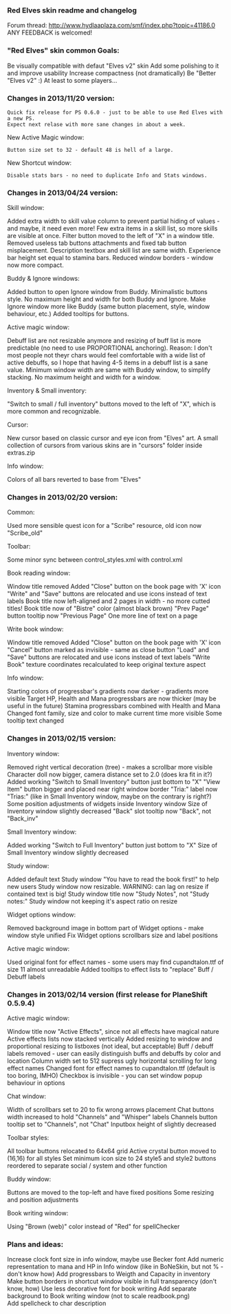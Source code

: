 ### Red Elves skin readme and changelog

Forum thread: http://www.hydlaaplaza.com/smf/index.php?topic=41186.0
ANY FEEDBACK is welcomed!

### "Red Elves" skin common Goals:

   Be visually compatible with defaut "Elves v2" skin
   Add some polishing to it and improve usability
   Increase compactness (not dramatically)
   Be "Better "Elves v2" :) At least to some players...

### Changes in 2013/11/20 version:

	Quick fix release for PS 0.6.0 - just to be able to use Red Elves with a new PS.
	Expect next relase with more sane changes in about a week.

New Active Magic window:
	
	Button size set to 32 - default 48 is hell of a large.

New Shortcut window:

	Disable stats bars - no need to duplicate Info and Stats windows. 	 

### Changes in 2013/04/24 version:

Skill window:
   
   Added extra width to skill value column to prevent partial hiding of values -
      and maybe, it need even more!
   Few extra items in a skill list, so more skills are visible at once.
   Filter button moved to the left of "X" in a window title.
   Removed useless tab buttons attachments and fixed tab button misplacement.
   Description textbox and skill list are same width.
   Experience bar height set equal to stamina bars.
   Reduced window borders - window now more compact.
  
Buddy & Ignore windows:

   Added button to open Ignore window from Buddy.
   Minimalistic buttons style.
   No maximum height and width for both Buddy and Ignore.
   Make Ignore window more like Buddy 
      (same button placement, style, window behaviour, etc.) 
   Added tooltips for buttons.

Active magic window:

   Debuff list are not resizable anymore and resizing of buff list is more
      predictable (no need to use PROPORTIONAL anchoring). 
      Reason: I don't most people not theyr chars would feel comfortable 
      with a wide list of active debuffs, so I hope that having 4-5 items
      in a debuff list is a sane value. 
   Minimum window width are same with Buddy window, to simplify stacking.
   No maximum height and width for a window.

Inventory & Small inventory:

   "Switch to small / full inventory" buttons moved to the left of "X", 
      which is more common and recognizable.

Cursor:

   New cursor based on classic cursor and eye icon from "Elves" art.
   A small collection of cursors from various skins are in "cursors" folder
      inside extras.zip

Info window:

   Colors of all bars reverted to base from "Elves"

### Changes in 2013/02/20 version:

Common:

   Used more sensible quest icon for a "Scribe" resource, old icon now "Scribe_old"

Toolbar:
   
   Some minor sync between control_styles.xml with control.xml

Book reading window:

   Window title removed
   Added "Сlose" button on the book page with 'X' icon
   "Write" and "Save" buttons are relocated and use icons instead of text labels
   Book title now left-aligned and 2 pages in width - no more cutted titles!
   Book title now of "Bistre" color (almost black brown)
   "Prev Page" button tooltip now "Previous Page"
   One more line of text on a page

Write book window:

   Window title removed
   Added "Сlose" button on the book page with 'X' icon
   "Cancel" button marked as invisible - same as close button
   "Load" and "Save" buttons are relocated and use icons instead of text labels
   "Write Book" texture coordinates recalculated to keep original texture aspect

Info window:

   Starting colors of progressbar's gradients now darker - gradients more visible
   Target HP, Health and Mana progressbars are now thicker (may be useful in the future)
   Stamina progressbars combined with Health and Mana
   Changed font family, size and color to make current time more visible
   Some tooltip text changed

### Changes in 2013/02/15 version:

Inventory window:
   
   Removed right vertical decoration (tree) - makes a scrollbar more visible
   Character doll now bigger, camera distance set to 2.0 (does kra fit in it?)
   Added working "Switch to Small Inventory" button just bottom to "X"
   "View Item" button bigger and placed near right window border
   "Tria:" label now "Trias:" (like in Small Inventory window, maybe on the contrary is right?)
   Some position adjustments of widgets inside Inventory window
   Size of Inventory window slightly decreased
   "Back" slot tooltip now "Back", not "Back_inv"

Small Inventory window:

   Added working "Switch to Full Inventory" button just bottom to "X"
   Size of Small Inventory window slightly decreased

Study window:

   Added default text Study window "You have to read the book first!" to help new users
   Study window now resizable. WARNING: can lag on resize if contained text is big!
   Study window title now "Study Notes", not "Study notes:"
   Study window not keeping it's aspect ratio on resize

Widget options window:
   
   Removed background image in bottom part of Widget options - make window style unified
   Fix Widget options scrollbars size and label positions
   
Active magic window:

   Used original font for effect names - some users may find cupandtalon.ttf of size 11 almost unreadable
   Added tooltips to effect lists to "replace" Buff / Debuff labels

### Changes in 2013/02/14 version (first release for PlaneShift 0.5.9.4)

Active magic window:

   Window title now "Active Effects", since not all effects have magical nature
   Active effects lists now stacked vertically
   Added resizing to window and proportional resizing to listboxes (not ideal, but acceptable)
   Buff / debuff labels removed - user can easily distinguish buffs and debuffs by color and location
   Column width set to 512 supress ugly horizontal scrolling for long effect names
   Changed font for effect names to cupandtalon.ttf (default is too boring, IMHO)
   Checkbox is invisible - you can set window popup behaviour in options

Chat window: 
  
   Width of scrollbars set to 20 to fix wrong arrows placement
   Chat buttons width increased to hold "Channels" and "Whisper" labels
   Channels button tooltip set to "Channels", not "Chat"
   Inputbox height of  slightly decreased

Toolbar styles:

   All toolbar buttons relocated to 64x64 grid
   Active crystal button moved to (16,16) for all styles
   Set minimum icon size to 24
   style5 and style2 buttons reordered to separate social / system and other function
   
Buddy window:

   Buttons are moved to the top-left and have fixed positions
   Some resizing and position adjustments

Book writing  window:

   Using "Brown (web)" color instead of "Red" for spellChecker

### Plans and ideas:
   
   Increase clock font size in info window, maybe use Becker font
   Add numeric representation to mana and HP in Info window (like in BoNeSkin, but not % - don't know how)
   Add progressbars to Weigth and Capacity in inventory
   Make button borders in shortcut window visible in full transparency (don't know, how)
   Use less decorative font for book writing
   Add separate background to Book writing window (not to scale readbook.png)  
   Add spellcheck to char description

